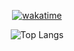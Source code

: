 <div align="center">

[![wakatime](https://wakatime.com/badge/user/d643f28c-9174-48f0-9804-d74574060ff1.svg)](https://wakatime.com/@d643f28c-9174-48f0-9804-d74574060ff1)

![Top Langs](https://github-readme-stats.vercel.app/api/top-langs/?username=vvalvvizal&layout=compact)
